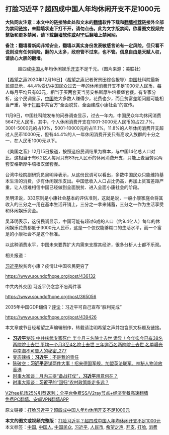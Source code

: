  <h2>打脸习近平？超四成中国人年均休闲开支不足1000元</h2> <p class="notice"><b>大陆网友注意：本文中的链接除此处和文末的<a href="https://github.com/bannedbook/fanqiang" >翻墙</a>软件下载和<a href="https://github.com/killgcd/justmysocks/blob/master/README.md">翻墙推荐</a>链接外全部为禁网链接，未翻墙状态下打不开，请勿点击。此为文字版禁闻，欲看图文视频完整版和更多禁闻，请下载<a href="https://github.com/bannedbook/fanqiang">翻墙软件或APP</a>后翻墙上禁闻网。</p><p>备注：翻墙看新闻非常安全，翻墙以真实身份发表敏感言论有一定风险，但只看不说则没有任何风险，翻的人太多，政府管不过来，也不管。信息自由是天赋人权，请放心大胆的翻墙。</b></p>  <div class="entry"> <figure><figcaption>超四成<a href="https://www.bannedbook.org/bnews/tag/%e4%b8%ad%e5%9b%bd%e4%ba%ba/" class="st_tag internal_tag" rel="tag" title="标签 中国人 下的日志">中国人</a>年均休闲娱乐<a href="https://www.bannedbook.org/bnews/tag/%E5%BC%80%E6%94%AF/" class="st_tag internal_tag" rel="tag" title="标签 开支 下的日志">开支</a>不足千元。（图片来源：美联社）</figcaption></figure> <p>【<span class='wp_keywordlink_affiliate'><a href="https://www.soundofhope.org" title="希望之声" target="_blank">希望之声</a></span>2020年12月16日】（<a href="https://www.bannedbook.org/bnews/tag/%e5%b8%8c%e6%9c%9b%e4%b9%8b%e5%a3%b0/" class="st_tag internal_tag" rel="tag" title="标签 希望之声 下的日志">希望之声</a>记者贺景田综合报导）<span class='wp_keywordlink_affiliate'><a href="https://www.bannedbook.org/" title="中国" target="_blank">中国</a></span>社科院最新民调显示，44.4%受访<a href="https://www.bannedbook.org/bnews/tag/%E4%B8%AD%E5%9B%BD%E6%B0%91%E4%BC%97/" class="st_tag internal_tag" rel="tag" title="标签 中国民众 下的日志">中国民众</a>过去一年的休闲<a href="https://www.bannedbook.org/bnews/tag/%e6%b6%88%e8%b4%b9/" class="st_tag internal_tag" rel="tag" title="标签 消费 下的日志">消费</a>开支不足1000元<a href="https://www.bannedbook.org/bnews/tag/%e4%ba%ba%e6%b0%91%e5%b8%81/" class="st_tag internal_tag" rel="tag" title="标签 人民币 下的日志">人民币</a>，每人每月平均只有83元，相当于买两套麦当劳安格斯厚牛培根堡套餐。有专家分析，这个民调显示，<a href="https://www.bannedbook.org/bnews/tag/%E4%B8%AD%E5%9B%BD/" class="st_tag internal_tag" rel="tag" title="标签 中国 下的日志">中国</a>绝大多数人赚得少，花费也少，而且贫富差距问题可能相当严重，等于<a href="https://www.bannedbook.org/bnews/tag/%e6%89%93%e8%84%b8/" class="st_tag internal_tag" rel="tag" title="标签 打脸 下的日志">打脸</a>中共官方“全面脱贫、全面建成小康社会”的宣传。</p> <p>11月9日，中国社科院发布的问券调查显示，过去一年内，中国民众年均休闲消费5647元人民币。其中，个人休闲消费开支在1001-3000元人民币的占22.7%，3001-5000元的占10%，5001-10000元的占11.1%。11.8%的人年休闲消费开支超过人民币10000元，但有44.4%的人一年休闲消费开支只有高收入族群的十分之一，在人民币1000元以下。</p> <p>《美国之音》12月15日报道，按照这份民调结果为样本，与中国14亿总人口对比，这相当于有6.2亿人每月只有83元人民币的休闲消费开支，只能上麦当劳买两套安格斯厚牛培根汉堡套餐。</p> <p>台湾中经院副研究员吴明泽表示，从这份民调可以看出，多数中国民众只能维持基本生活的消费，少有休闲娱乐支出。中国低收入人口占比仍高，再加上贫富差距严重，让人很难相信中国已经做到全面脱贫、进入全面小康社会的阶段。</p> <p>吴明泽说，333原则是小康社会基本的评估准则，这就是说，一般小康家庭会将其收入的三分之一用在基本生活开销上，三分之一拿来储蓄，三分之一作为生活享受和休闲娱乐资金。</p>  <p>吴泽明表示，这份民调显示，中国可能有超过6成的人口（约9.4亿人）每年的休闲娱乐花费都低于3000元人民币，这是一个仅仅能够糊口的生活水平，而一个富足的小康社会不是这个标准。</p> <p>以这种消费水平，中国未来要靠扩大内需来支撑其经济，很多分析人士都不乐观。</p> <p>相关报道：</p> <p><a href="https://www.bannedbook.org/bnews/tag/%e4%b9%a0%e8%bf%91%e5%b9%b3/" class="st_tag internal_tag" rel="tag" title="标签 习近平 下的日志">习近平</a>脱贫奔小康？疫情让中国农民更穷了</p> <p><a href="https://www.soundofhope.org/post/436132">https://www.soundofhope.org/post/436132</a></p>  <p>中共内外交困 习近平仍念念不忘两件事</p> <p><a href="https://www.soundofhope.org/post/365056">https://www.soundofhope.org/post/365056</a></p> <p>2035年中国GDP翻倍？<span class='wp_keywordlink_affiliate'><a href="https://www.bannedbook.org/bnews/comments/" title="新闻评论" target="_blank">评论</a></span>：习近平可自己宣布“胜利完成”</p> <p><a href="https://www.soundofhope.org/post/439426">https://www.soundofhope.org/post/439426</a></p> <p>本文章或节目经希望之声编辑制作，转载请注明希望之声并包含原文标题及链接。</p>  <ul class='op-related-articles' title='相关阅读'> <li><a href='https://www.bannedbook.org/bnews/comments/20201217/1449360.html' target='_blank'><b>习近平</b>梦碎 中共核武专家死亡 半个月三名院士去世 诡异！今年迄今已有38名两院院士去世 平均一个月3至4名院士去世 三年逾百名两院院士去世 名单曝光 中南海不可告人的秘密_277</a></li> <li><a href='https://www.bannedbook.org/bnews/ssgc/20201217/1449353.html' target='_blank'>变态辣椒：<b>习近平</b>：不是我的责任</a></li> <li><a href='https://www.bannedbook.org/bnews/cbnews/20201216/1449145.html' target='_blank'>陈破空：<b>习近平</b>密谋两件大事！招来德国军舰，加盟英法联军。神秘人物流放香港</a></li> <li><a href='https://www.bannedbook.org/bnews/comments/20201216/1449111.html' target='_blank'>时事大家谈：月内三提“备战打仗”，<b>习近平</b>用意何在？</a></li> <li><a href='https://www.bannedbook.org/bnews/comments/20201216/1449107.html' target='_blank'>时事大家谈：<b>习近平</b>的“回归”农村政策能走多远？</a></li> </ul> <p class="texttj"> <a href="https://github.com/bannedbook/fanqiang/wiki/V2ray%E6%9C%BA%E5%9C%BA" target="_blank">V2free机场25%引荐返利：全平台免费SS/V2ray节点+经济套餐高速翻墙</a><br/> <a href="https://github.com/bannedbook/fanqiang/wiki/%E7%A6%81%E9%97%BB%E7%BD%91%E5%AE%89%E5%8D%93%E7%BF%BB%E5%A2%99%E6%96%B0%E9%97%BBAPP" target="_blank">免费PC翻墙、安卓VPN翻墙APP</a></p><p>原文链接：<a class="src_link"  href="https://www.soundofhope.org/post/454363" target="_blank">打脸习近平？超四成中国人年均休闲开支不足1000元</a></p><a name='sharetosocial'></a>       <div><b>本文的图文或视频完整版</b>：<a href='https://www.bannedbook.org/bnews/comments/20201217/1449366.html'>打脸习近平？超四成中国人年均休闲开支不足1000元</a></div>  </div><!--END ENTRY--> <div class="postfooter"> <div>本文标签：<a href="https://www.bannedbook.org/bnews/tag/%E4%B8%AD%E5%9B%BD/" rel="tag">中国</a>, <a href="https://www.bannedbook.org/bnews/tag/%e4%b8%ad%e5%9b%bd%e4%ba%ba/" rel="tag">中国人</a>, <a href="https://www.bannedbook.org/bnews/tag/%E4%B8%AD%E5%9B%BD%E6%B0%91%E4%BC%97/" rel="tag">中国民众</a>, <a href="https://www.bannedbook.org/bnews/tag/%e4%b9%a0%e8%bf%91%e5%b9%b3/" rel="tag">习近平</a>, <a href="https://www.bannedbook.org/bnews/tag/%e4%ba%ba%e6%b0%91%e5%b8%81/" rel="tag">人民币</a>, <a href="https://www.bannedbook.org/bnews/tag/%e5%b8%8c%e6%9c%9b%e4%b9%8b%e5%a3%b0/" rel="tag">希望之声</a>, <a href="https://www.bannedbook.org/bnews/tag/%E5%BC%80%E6%94%AF/" rel="tag">开支</a>, <a href="https://www.bannedbook.org/bnews/tag/%e6%89%93%e8%84%b8/" rel="tag">打脸</a>, <a href="https://www.bannedbook.org/bnews/tag/%e6%b6%88%e8%b4%b9/" rel="tag">消费</a></div>  </div><!--END POSTFOOTER--> 